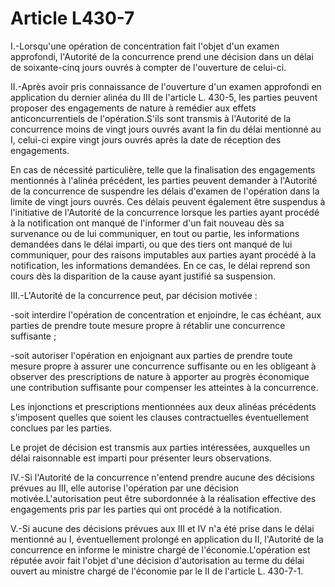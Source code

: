 # Article L430-7

I.-Lorsqu'une opération de concentration fait l'objet d'un examen approfondi, l'Autorité de la concurrence prend une décision dans un délai de soixante-cinq jours ouvrés à compter de l'ouverture de celui-ci.

II.-Après avoir pris connaissance de l'ouverture d'un examen approfondi en application du dernier alinéa du III de l'article L. 430-5, les parties peuvent proposer des engagements de nature à remédier aux effets anticoncurrentiels de l'opération.S'ils sont transmis à l'Autorité de la concurrence moins de vingt jours ouvrés avant la fin du délai mentionné au I, celui-ci expire vingt jours ouvrés après la date de réception des engagements.

En cas de nécessité particulière, telle que la finalisation des engagements mentionnés à l'alinéa précédent, les parties peuvent demander à l'Autorité de la concurrence de suspendre les délais d'examen de l'opération dans la limite de vingt jours ouvrés. Ces délais peuvent également être suspendus à l'initiative de l'Autorité de la concurrence lorsque les parties ayant procédé à la notification ont manqué de l'informer d'un fait nouveau dès sa survenance ou de lui communiquer, en tout ou partie, les informations demandées dans le délai imparti, ou que des tiers ont manqué de lui communiquer, pour des raisons imputables aux parties ayant procédé à la notification, les informations demandées. En ce cas, le délai reprend son cours dès la disparition de la cause ayant justifié sa suspension.

III.-L'Autorité de la concurrence peut, par décision motivée :

-soit interdire l'opération de concentration et enjoindre, le cas échéant, aux parties de prendre toute mesure propre à rétablir une concurrence suffisante ;

-soit autoriser l'opération en enjoignant aux parties de prendre toute mesure propre à assurer une concurrence suffisante ou en les obligeant à observer des prescriptions de nature à apporter au progrès économique une contribution suffisante pour compenser les atteintes à la concurrence.

Les injonctions et prescriptions mentionnées aux deux alinéas précédents s'imposent quelles que soient les clauses contractuelles éventuellement conclues par les parties.

Le projet de décision est transmis aux parties intéressées, auxquelles un délai raisonnable est imparti pour présenter leurs observations.

IV.-Si l'Autorité de la concurrence n'entend prendre aucune des décisions prévues au III, elle autorise l'opération par une décision motivée.L'autorisation peut être subordonnée à la réalisation effective des engagements pris par les parties qui ont procédé à la notification.

V.-Si aucune des décisions prévues aux III et IV n'a été prise dans le délai mentionné au I, éventuellement prolongé en application du II, l'Autorité de la concurrence en informe le ministre chargé de l'économie.L'opération est réputée avoir fait l'objet d'une décision d'autorisation au terme du délai ouvert au ministre chargé de l'économie par le II de l'article L. 430-7-1.
